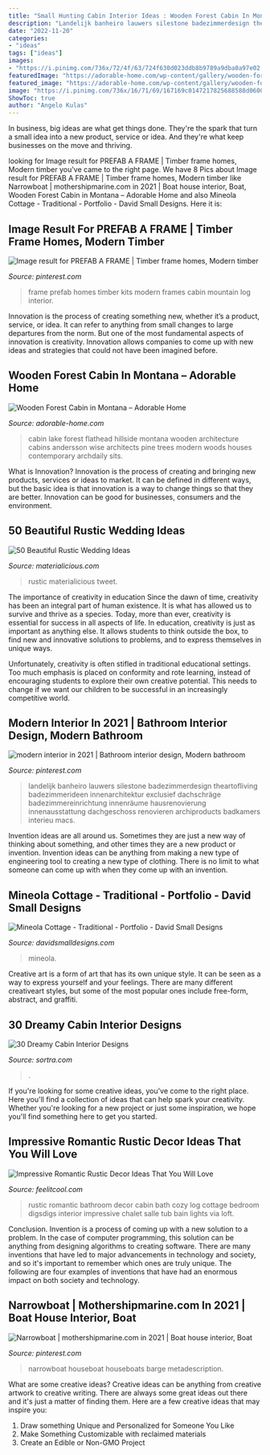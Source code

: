 ```yaml
---
title: "Small Hunting Cabin Interior Ideas : Wooden Forest Cabin In Montana – Adorable Home"
description: "Landelijk banheiro lauwers silestone badezimmerdesign theartofliving badezimmerideen innenarchitektur exclusief dachschräge badezimmereinrichtung innenräume hausrenovierung innenausstattung dachgeschoss renovieren archiproducts badkamers interieu macs"
date: "2022-11-20"
categories:
- "ideas"
tags: ["ideas"]
images:
- "https://i.pinimg.com/736x/72/4f/63/724f630d023ddb8b9789a9dba0a97e02.jpg"
featuredImage: "https://adorable-home.com/wp-content/gallery/wooden-forest-cabin-in-montana/Wooden-forest-cabin-in-Montana-3.jpg"
featured_image: "https://adorable-home.com/wp-content/gallery/wooden-forest-cabin-in-montana/Wooden-forest-cabin-in-Montana-3.jpg"
image: "https://i.pinimg.com/736x/16/71/69/167169c0147217825688588d0600d5d3.jpg"
ShowToc: true
author: "Angelo Kulas"
---
```



In business, big ideas are what get things done. They're the spark that turn a small idea into a new product, service or idea. And they're what keep businesses on the move and thriving.

	

		
looking for Image result for PREFAB A FRAME | Timber frame homes, Modern timber you've came to the right page. We have 8 Pics about Image result for PREFAB A FRAME | Timber frame homes, Modern timber like Narrowboat | mothershipmarine.com in 2021 | Boat house interior, Boat, Wooden Forest Cabin in Montana – Adorable Home and also Mineola Cottage - Traditional - Portfolio - David Small Designs. Here it is:
		
    
## Image Result For PREFAB A FRAME | Timber Frame Homes, Modern Timber

<img loading=lazy src="https://i.pinimg.com/736x/72/4f/63/724f630d023ddb8b9789a9dba0a97e02.jpg" onerror="this.onerror=null;this.src='https://tse1.mm.bing.net/th?id=OIP.stI9hEJ1xpt15tRCvrP4TQHaHP&amp;pid=15.1';" alt="Image result for PREFAB A FRAME | Timber frame homes, Modern timber">

_Source: pinterest.com_

>frame prefab homes timber kits modern frames cabin mountain log interior. 

	

Innovation is the process of creating something new, whether it’s a product, service, or idea. It can refer to anything from small changes to large departures from the norm. But one of the most fundamental aspects of innovation is creativity. Innovation allows companies to come up with new ideas and strategies that could not have been imagined before.

    
## Wooden Forest Cabin In Montana – Adorable Home

<img loading=lazy src="https://adorable-home.com/wp-content/gallery/wooden-forest-cabin-in-montana/Wooden-forest-cabin-in-Montana-3.jpg" onerror="this.onerror=null;this.src='https://tse2.mm.bing.net/th?id=OIP.GdFDdtiQICcI33WhvvV2zwHaLH&amp;pid=15.1';" alt="Wooden Forest Cabin in Montana – Adorable Home">

_Source: adorable-home.com_

>cabin lake forest flathead hillside montana wooden architecture cabins andersson wise architects pine trees modern woods houses contemporary archdaily sits. 

	

What is Innovation?
Innovation is the process of creating and bringing new products, services or ideas to market. It can be defined in different ways, but the basic idea is that innovation is a way to change things so that they are better. Innovation can be good for businesses, consumers and the environment.

    
## 50 Beautiful Rustic Wedding Ideas

<img loading=lazy src="http://static.materialicious.com/images/50-beautiful-rustic-wedding-ideas-o.jpg" onerror="this.onerror=null;this.src='https://tse4.mm.bing.net/th?id=OIP.Ivf7n3lOrBoEdN8hNTd9awHaLI&amp;pid=15.1';" alt="50 Beautiful Rustic Wedding Ideas">

_Source: materialicious.com_

>rustic materialicious tweet. 

	

The importance of creativity in education
Since the dawn of time, creativity has been an integral part of human existence. It is what has allowed us to survive and thrive as a species. Today, more than ever, creativity is essential for success in all aspects of life.
In education, creativity is just as important as anything else. It allows students to think outside the box, to find new and innovative solutions to problems, and to express themselves in unique ways.

Unfortunately, creativity is often stifled in traditional educational settings. Too much emphasis is placed on conformity and rote learning, instead of encouraging students to explore their own creative potential. This needs to change if we want our children to be successful in an increasingly competitive world.

    
## Modern Interior In 2021 | Bathroom Interior Design, Modern Bathroom

<img loading=lazy src="https://i.pinimg.com/736x/16/71/69/167169c0147217825688588d0600d5d3.jpg" onerror="this.onerror=null;this.src='https://tse2.mm.bing.net/th?id=OIP.nkVlnrSt6MD27Eii4U5CQgHaLH&amp;pid=15.1';" alt="modern interior in 2021 | Bathroom interior design, Modern bathroom">

_Source: pinterest.com_

>landelijk banheiro lauwers silestone badezimmerdesign theartofliving badezimmerideen innenarchitektur exclusief dachschräge badezimmereinrichtung innenräume hausrenovierung innenausstattung dachgeschoss renovieren archiproducts badkamers interieu macs. 

	

Invention ideas are all around us. Sometimes they are just a new way of thinking about something, and other times they are a new product or invention. Invention ideas can be anything from making a new type of engineering tool to creating a new type of clothing. There is no limit to what someone can come up with when they come up with an invention.

    
## Mineola Cottage - Traditional - Portfolio - David Small Designs

<img loading=lazy src="https://www.davidsmalldesigns.com/wp-content/uploads/2020/01/gallery-mineola-cottage-03-1067x1600.jpg" onerror="this.onerror=null;this.src='https://tse3.mm.bing.net/th?id=OIP.BEOVUGwTJNOIkF3wgHxnJQHaLG&amp;pid=15.1';" alt="Mineola Cottage - Traditional - Portfolio - David Small Designs">

_Source: davidsmalldesigns.com_

>mineola. 

	

Creative art is a form of art that has its own unique style. It can be seen as a way to express yourself and your feelings. There are many different creativeart styles, but some of the most popular ones include free-form, abstract, and graffiti.

    
## 30 Dreamy Cabin Interior Designs

<img loading=lazy src="https://www.sortra.com/wp-content/uploads/2014/07/log-cabin-interior-design24.jpg" onerror="this.onerror=null;this.src='https://tse2.mm.bing.net/th?id=OIP.J0gNVc_aUnQ7fvrkDj5X_gHaLH&amp;pid=15.1';" alt="30 Dreamy Cabin Interior Designs">

_Source: sortra.com_

>. 

	

If you're looking for some creative ideas, you've come to the right place. Here you'll find a collection of ideas that can help spark your creativity. Whether you're looking for a new project or just some inspiration, we hope you'll find something here to get you started.

    
## Impressive Romantic Rustic Decor Ideas That You Will Love

<img loading=lazy src="http://feelitcool.com/wp-content/uploads/2016/01/romantic-rustic-bathroom-decor.jpg" onerror="this.onerror=null;this.src='https://tse4.mm.bing.net/th?id=OIP.l4Mmf5N5uToC11Rb_CeXOAHaKX&amp;pid=15.1';" alt="Impressive Romantic Rustic Decor Ideas That You Will Love">

_Source: feelitcool.com_

>rustic romantic bathroom decor cabin bath cozy log cottage bedroom digsdigs interior impressive chalet salle tub bain lights via loft. 

	

Conclusion.
Invention is a process of coming up with a new solution to a problem. In the case of computer programming, this solution can be anything from designing algorithms to creating software. There are many inventions that have led to major advancements in technology and society, and so it's important to remember which ones are truly unique. The following are four examples of inventions that have had an enormous impact on both society and technology.

    
## Narrowboat | Mothershipmarine.com In 2021 | Boat House Interior, Boat

<img loading=lazy src="https://i.pinimg.com/736x/50/45/50/504550640c7d3b423bc5825a33163926.jpg" onerror="this.onerror=null;this.src='https://tse3.mm.bing.net/th?id=OIP.vfzbdWYU6jlZ-OYqryvHigHaLH&amp;pid=15.1';" alt="Narrowboat | mothershipmarine.com in 2021 | Boat house interior, Boat">

_Source: pinterest.com_

>narrowboat houseboat houseboats barge metadescription. 

	

What are some creative ideas?
Creative ideas can be anything from creative artwork to creative writing. There are always some great ideas out there and it's just a matter of finding them. Here are a few creative ideas that may inspire you:
1. Draw something Unique and Personalized for Someone You Like
2. Make Something Customizable with reclaimed materials
3. Create an Edible or Non-GMO Project

